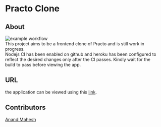 # Practo Clone

## About
![example workflow](https://github.com/manand881/practo-clone/actions/workflows/node.js.yml/badge.svg)<br>
This project aims to be a frontend clone of Practo and is still work in progress.<br>
Nodejs CI has been enabled on github and heroku has been configured to reflect the desired changes only after the CI passes. Kindly wait for the build to pass before viewing the app.
## URL
the application can be viewed using this [link](https://practo-clone.herokuapp.com/).
## Contributors
[Anand Mahesh](https://github.com/manand881)
